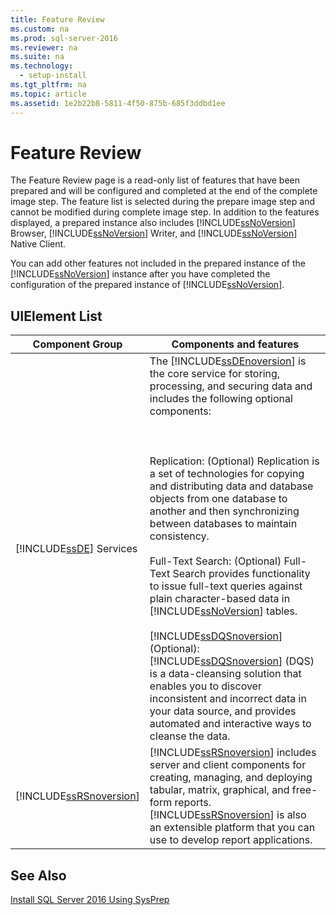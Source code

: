 ```yaml
---
title: Feature Review
ms.custom: na
ms.prod: sql-server-2016
ms.reviewer: na
ms.suite: na
ms.technology: 
  - setup-install
ms.tgt_pltfrm: na
ms.topic: article
ms.assetid: 1e2b22b8-5811-4f50-875b-685f3ddbd1ee
---
```

# Feature Review
  The Feature Review page is a read\-only list of features that have been prepared and will be configured and completed at the end of the complete image step. The feature list is selected during the prepare image step and cannot be modified during complete image step. In addition to the features displayed, a prepared instance also includes [!INCLUDE[ssNoVersion](../../Token/Other/ssNoVersion_md.md)] Browser, [!INCLUDE[ssNoVersion](../../Token/Other/ssNoVersion_md.md)] Writer, and [!INCLUDE[ssNoVersion](../../Token/Other/ssNoVersion_md.md)] Native Client.  
  
 You can add other features not included in the prepared instance of the [!INCLUDE[ssNoVersion](../../Token/Other/ssNoVersion_md.md)] instance after you have completed the configuration of the prepared instance of [!INCLUDE[ssNoVersion](../../Token/Other/ssNoVersion_md.md)].  
  
## UIElement List  
  
|Component Group|Components and features|  
|---------------------|-----------------------------|  
|[!INCLUDE[ssDE](../../Token/Other/ssDE_md.md)] Services|The [!INCLUDE[ssDEnoversion](../../Token/Other/ssDEnoversion_md.md)] is the core service for storing, processing, and securing data and includes the following optional components:<br /><br /> <br /><br /> Replication: \(Optional\) Replication is a set of technologies for copying and distributing data and database objects from one database to another and then synchronizing between databases to maintain consistency.<br /><br /> Full\-Text Search: \(Optional\) Full\-Text Search provides functionality to issue full\-text queries against plain character\-based data in [!INCLUDE[ssNoVersion](../../Token/Other/ssNoVersion_md.md)] tables.<br /><br /> [!INCLUDE[ssDQSnoversion](../../Token/Other/ssDQSnoversion_md.md)] \(Optional\): [!INCLUDE[ssDQSnoversion](../../Token/Other/ssDQSnoversion_md.md)] \(DQS\) is a data\-cleansing solution that enables you to discover inconsistent and incorrect data in your data source, and provides automated and interactive ways to cleanse the data.|  
|[!INCLUDE[ssRSnoversion](../../Token/Other/ssRSnoversion_md.md)]|[!INCLUDE[ssRSnoversion](../../Token/Other/ssRSnoversion_md.md)] includes server and client components for creating, managing, and deploying tabular, matrix, graphical, and free\-form reports. [!INCLUDE[ssRSnoversion](../../Token/Other/ssRSnoversion_md.md)] is also an extensible platform that you can use to develop report applications.|  
  
## See Also  
 [Install SQL Server 2016 Using SysPrep](../../Topics/TopicNameNotContainA/Install-SQL-Server-2016-Using-SysPrep.md)  
  
  